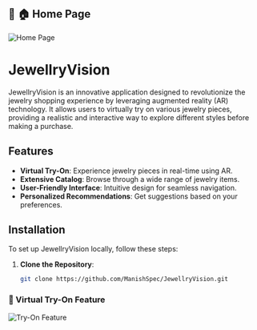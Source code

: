 
## 💎 🏠 Home Page
![Home Page](https://github.com/user-attachments/assets/07aa1001-6ccf-4bb3-8a78-66dc114793c0)


# JewellryVision

JewellryVision is an innovative application designed to revolutionize the jewelry shopping experience by leveraging augmented reality (AR) technology.
It allows users to virtually try on various jewelry pieces, providing a realistic and interactive way to explore different styles before making a purchase.

## Features

- **Virtual Try-On**: Experience jewelry pieces in real-time using AR.
- **Extensive Catalog**: Browse through a wide range of jewelry items.
- **User-Friendly Interface**: Intuitive design for seamless navigation.
- **Personalized Recommendations**: Get suggestions based on your preferences.

## Installation

To set up JewellryVision locally, follow these steps:

1. **Clone the Repository**:
   ```bash
   git clone https://github.com/ManishSpec/JewellryVision.git
   
### 💍 Virtual Try-On Feature
![Try-On Feature](https://github.com/user-attachments/assets/e2c35e9f-bcef-4eb8-baf2-949abb0bf430)
